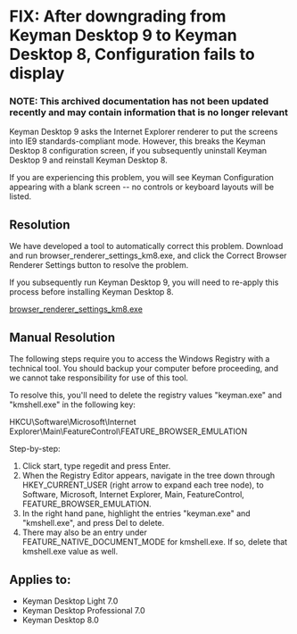 # FIX: After downgrading from Keyman Desktop 9 to Keyman Desktop 8, Configuration fails to display

### **NOTE**: This archived documentation has not been updated recently and may contain information that is no longer relevant


<p>Keyman Desktop 9 asks the Internet Explorer renderer to put the screens into IE9 standards-compliant mode.  However, this breaks the Keyman Desktop 8 configuration screen, if you subsequently uninstall Keyman Desktop 9 and reinstall Keyman Desktop 8.</p>

<p>If you are experiencing this problem, you will see Keyman Configuration appearing with a blank screen -- no controls or keyboard layouts will be listed.</p>

<h2>Resolution</h2>

<p>We have developed a tool to automatically correct this problem. Download and run browser_renderer_settings_km8.exe, and click the Correct Browser Renderer Settings button to resolve the problem.</p>

<p>If you subsequently run Keyman Desktop 9, you will need to re-apply this process before installing Keyman Desktop 8.</p>

<p><a href='/support/files/browser_renderer_settings_km8.exe'>browser_renderer_settings_km8.exe</a></p>

<h2>Manual Resolution</h2>

<p>The following steps require you to access the Windows Registry with a technical tool. You should backup your computer before proceeding, and we cannot take responsibility for use of this tool.</p>

<p>To resolve this, you'll need to delete the registry values "keyman.exe" and "kmshell.exe" in the following key:</p>

<p>HKCU\Software\Microsoft\Internet Explorer\Main\FeatureControl\FEATURE_BROWSER_EMULATION</p>

<p>Step-by-step:</p>

<ol>
<li>Click start, type regedit and press Enter.</li>
<li>When the Registry Editor appears, navigate in the tree down through HKEY_CURRENT_USER (right arrow to expand each tree node), to Software, Microsoft, Internet Explorer, Main, FeatureControl, FEATURE_BROWSER_EMULATION.</li>
<li>In the right hand pane, highlight the entries "keyman.exe" and "kmshell.exe", and press Del to delete.</li>
<li>There may also be an entry under FEATURE_NATIVE_DOCUMENT_MODE for kmshell.exe. If so, delete that kmshell.exe value as well.</li>
</ol>

## Applies to:
 * Keyman Desktop Light 7.0
 * Keyman Desktop Professional 7.0
 * Keyman Desktop 8.0
